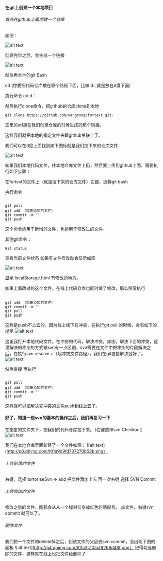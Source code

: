 #### 在git上创建一个本地项目

###### 首先在github上面创建一个仓库
如图：

![alt text](http://p0.qhimg.com/t0125db2260c7093cbd.png)

创建完毕之后，会生成一个链接

![alt text](http://p3.qhimg.com/t01f67fdc460834b91c.png)

然后再本地的git Bash

cd (你要把代码仓库放在哪个路径下面，比如 d: ,就是放在d盘下面) 

执行命令 cd d：

然后执行clone命令，把github的仓库clone到本地

<pre><code>git clone https://github.com/yangrong/fortext.git·</code></pre>

这里的url是在我们创建仓库的时候生成的那个链接。

这样我们就把本地的指定文件夹跟github关联上了。


我们可以在d盘上面找到如下图标就是我们拉下来的仓库文件

![alt text](http://p2.qhimg.com/t01cf0e7ed3d52e013f.png)

如果我们本地代码文件，往本地仓库文件上扔，然后要上传到github上面，需要执行如下步骤：

在fortext的文件上（就是拉下来的仓库文件）右键，选择git bash

执行命令
<pre><code>
git pull 
git add （需要添加的文件）
git commit -m ''
git push
</code></pre>

这个命令适用于新增的文件，也适用于修改过的文件。

其他git命令：

<pre><code>Git status</code></pre>

查看当前文件状态 如果有文件有改动会显示如图

![alt text](http://p5.qhimg.com/t0105fa3589f66a8bcd.png)

显示 localStorage.html 有修改的地方。

如果上面改过的这个文件，在线上代码仓库也同时做了修改，那么照常执行

<pre><code>
git add （需要添加的文件）
git commit -m ''
git pull 
git push
</code></pre>
这样是push不上去的，因为线上线下有冲突，在执行git pull 的时候，会有如下的提示
![alt text](http://p6.qhimg.com/t0121d600ff52c01880.png)

这里我打开本地代码文件，在冲突的代码，解决冲突，如图，解决下面的冲突，这里解决的冲突的方式跟svn有一点区别，svn需要在文件中把冲突的片段解决之后，在执行svn resolve +（起冲突文件路径），我们在git直接解决就好了。
![alt text](http://p6.qhimg.com/t0195f271687b18494f.jpg)

然后直接
再执行
<pre><code>
git pull 
git add （需要添加的文件）
git commit -m ''
git push
</code></pre>
这样就可以把解决完冲突的文件push到线上去了。



#### 好了，知道一些svn的基本的操作之后，我们再复习一下
在指定的文件夹下，把我们的代码仓库拉下来。（右键选择svn Checkout）
![alt text](http://p5.qhimg.com/t0105fa3589f66a8bcd.png)

我们在本地仓库里面新建了一个文件如图：
![alt text](http://p6.qhimg.com/t01a9d9fd737270b53b.png）

###### 上传新增的文件
右键，选择 tortoriseSvn -> add 把文件添加上去
再一次右键 选择 SVN Commit 

###### 上传修改的文件
修改之后的文件，图标会从从一个绿对勾变成红色的感叹号。
点文件，右键svn commit 就可以了。

###### 删除文件
我们把一个文件的delete掉之后，到该文件的父层去svn commit，会出现下图的面板
![alt text](http://p4.qhimg.com/t01a2c105cf8269d48f.png）
记得勾选删除的文件，这样就在线上也把文件给删除了


